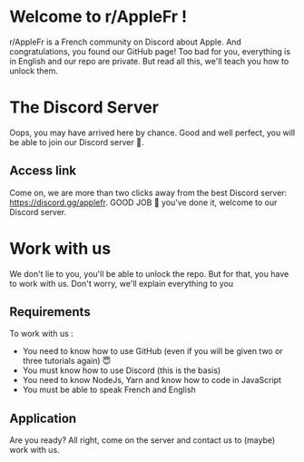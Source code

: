 ﻿# Welcome to r/AppleFr !

r/AppleFr is a French community on Discord about Apple. And congratulations, you found our GitHub page! Too bad for you, everything is in English and our repo are private. But read all this, we'll teach you how to unlock them. 


# The Discord Server 

Oops, you may have arrived here by chance. Good and well perfect, you will be able to join our Discord server 🍾.

## Access link 

Come on, we are more than two clicks away from the best Discord server: https://discord.gg/applefr. GOOD JOB 🎊 you've done it, welcome to our Discord server. 

 

# Work with us 

We don't lie to you, you'll be able to unlock the repo. But for that, you have to work with us. Don't worry, we'll explain everything to you 

## Requirements

To work with us :
- You need to know how to use GitHub (even if you will be given two or three tutorials again) 😇
- You must know how to use Discord (this is the basis) 
- You need to know NodeJs, Yarn and know how to code in JavaScript 
- You must be able to speak French and English 

## Application

Are you ready? All right, come on the server and contact us to (maybe) work with us. 

